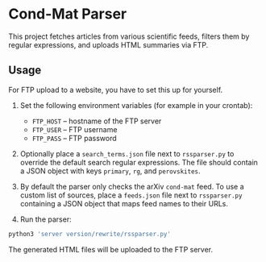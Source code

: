 # Cond-Mat Parser

This project fetches articles from various scientific feeds, filters them by
regular expressions, and uploads HTML summaries via FTP.

## Usage
For FTP upload to a website, you have to set this up for yourself.

1. Set the following environment variables (for example in your crontab):
   - `FTP_HOST` – hostname of the FTP server
   - `FTP_USER` – FTP username
   - `FTP_PASS` – FTP password

2. Optionally place a `search_terms.json` file next to `rssparser.py` to
   override the default search regular expressions. The file should contain a
   JSON object with keys `primary`, `rg`, and `perovskites`.

3. By default the parser only checks the arXiv `cond-mat` feed. To use a
   custom list of sources, place a `feeds.json` file next to `rssparser.py`
   containing a JSON object that maps feed names to their URLs.

4. Run the parser:

```bash
python3 'server version/rewrite/rssparser.py'
```

The generated HTML files will be uploaded to the FTP server.
